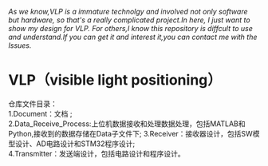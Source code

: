 *As we know,VLP is a immature technolgy and involved not only software but hardware, so that's a really complicated project.In here, I just want to show my design for VLP. For others,I know this repository is diffcult to use and understand.If you can get it and interest it,you can contact me with the Issues.* 
# VLP（visible light positioning）
仓库文件目录：  
1.Document：文档 ;  
2.Data_Receive_Process:上位机数据接收和处理数据处理，包括MATLAB和Python,接收到的数据存储在Data子文件下; 
3.Receiver：接收器设计，包括SW模型设计、AD电路设计和STM32程序设计;    
4.Transmitter：发送端设计，包括电路设计和程序设计。    
